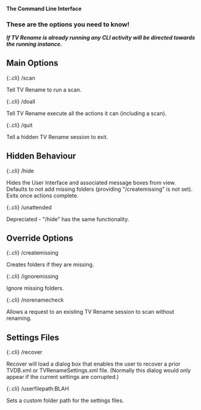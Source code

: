 #### The Command Line Interface

### These are the options you need to know!

***If TV Rename is already running any CLI activity will be directed towards the running instance.***

## Main Options

 {:.cli}
/scan

Tell TV Rename to run a scan.

{:.cli}
/doall

Tell TV Rename execute all the actions it can (including a scan).

{:.cli}
/quit

Tell a hidden TV Rename session to exit.

## Hidden Behaviour

{:.cli}
/hide

Hides the User Interface and associated message boxes from view.<br />
Defaults to not add missing folders (providing "/createmissing" is not set).<br />
Exits once actions complete.

{:.cli}
/unattended

Depreciated - "/hide" has the same functionality.

## Override Options

{:.cli}
/createmissing

Creates folders if they are missing.

{:.cli}
/ignoremissing

Ignore missing folders.

{:.cli}
/norenamecheck

Allows a request to an existing TV Rename session to scan without renaming.

## Settings Files

{:.cli}
/recover

 Recover will load a dialog box that enables the user to recover a prior TVDB.xml or TVRenameSettings.xml file. (Normally this dialog would only appear if the current settings are corrupted.)

{:.cli}
/userfilepath:BLAH

Sets a custom folder path for the settings files.
